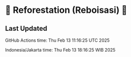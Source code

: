 
# 🌳 Reforestation (Reboisasi) 🌲

## Last Updated

GitHub Actions time: Thu Feb 13 11:16:25 UTC 2025

Indonesia/Jakarta time: Thu Feb 13 18:16:25 WIB 2025
